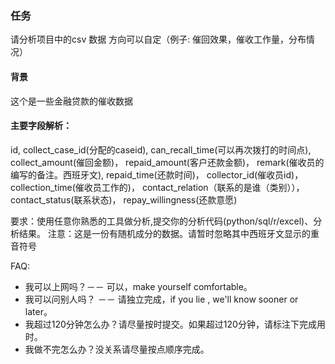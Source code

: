 ### 任务
请分析项目中的csv 数据
方向可以自定（例子: 催回效果，催收工作量，分布情况）

#### 背景 
这个是一些金融贷款的催收数据

#### 主要字段解析：
id,
collect_case_id(分配的caseid), 
can_recall_time(可以再次拨打的时间点),
collect_amount(催回金额)，
repaid_amount(客户还款金额)，
remark(催收员的编写的备注。西班牙文), 
repaid_time(还款时间)， 
collector_id(催收员id)，
collection_time(催收员工作的)，
contact_relation（联系的是谁（类别）），
contact_status(联系状态)， 
repay_willingness(还款意愿)


要求：使用任意你熟悉的工具做分析,提交你的分析代码(python/sql/r/excel)、分析结果。
注意：这是一份有随机成分的数据。请暂时忽略其中西班牙文显示的重音符号


FAQ:

 - 我可以上网吗？－－ 可以，make yourself comfortable。
 - 我可以问别人吗？ －－ 请独立完成，if you lie , we'll know sooner or later。
 - 我超过120分钟怎么办？请尽量按时提交。如果超过120分钟，请标注下完成用时。
 - 我做不完怎么办？没关系请尽量按点顺序完成。